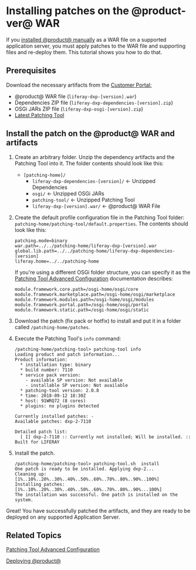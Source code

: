# Installing patches on the @product-ver@ WAR [](id=installing-patches-on-the-liferay-de-war)

If you
[installed @product@ manually](/discover/deployment/-/knowledge_base/7-1/installing-liferay-manually)
as a WAR file on a supported application server, you must apply patches to the
WAR file and supporting files and re-deploy them. This tutorial shows you how to
do that.

## Prerequisites [](id=prerequisites)

Download the necessary artifacts from the 
[Customer Portal:](https://web.liferay.com/group/customer/dxp/downloads/7-1)

- @product@ WAR file (`liferay-dxp-[version].war`)
- Dependencies ZIP file (`liferay-dxp-dependencies-[version].zip`)
- OSGi JARs ZIP file (`liferay-dxp-osgi-[version].zip`) 
- [Latest Patching Tool](https://web.liferay.com/group/customer/dxp/downloads/digital-enterprise/patching-tool)

## Install the patch on the @product@ WAR and artifacts [](id=how-to-install-a-fix-pack-on-the-liferay-war)

1.  Create an arbitrary folder. Unzip the dependency artifacts and the 
    Patching Tool into it. The folder contents should look like this:

    - `[patching-home]/`
        - `liferay-dxp-dependencies-[version]/` &larr; Unzipped Dependencies
        - `osgi/` &larr; Unzipped OSGi JARs
        - `patching-tool/` &larr; Unzipped Patching Tool
        - `liferay-dxp-[version].war/` &larr; @product@ WAR File

2.  Create the default profile configuration file in the Patching Tool folder:
    `patching-home/patching-tool/default.properties`. The contents should look
    like this:

        patching.mode=binary
        war.path=../../patching-home/liferay-dxp-[version].war
        global.lib.path=../../patching-home/liferay-dxp-dependencies-[version]
        liferay.home=../../patching-home

    If you're using a different OSGi folder structure, you can specify it as
    the [Patching Tool Advanced Configuration](/discover/deployment/7-1/knowledge_base/patching-tool-advanced-configuration)
    documentation describes: 
	
        module.framework.core.path=/osgi-home/osgi/core
        module.framework.marketplace.path=/osgi-home/osgi/marketplace
        module.framework.modules.path=/osgi-home/osgi/modules
        module.framework.portal.path=/osgi-home/osgi/portal
        module.framework.static.path=/osgi-home/osgi/static	

3.  Download the patch (fix pack or hotfix) to install and put it in a folder 
    called `/patching-home/patches`. 

4.  Execute the Patching Tool's `info` command:

        /patching-home/patching-tool> patching-tool info
        Loading product and patch information...
        Product information:
          * installation type: binary
          * build number: 7110
          * service pack version:
            - available SP version: Not available
            - installable SP version: Not available
          * patching-tool version: 2.0.8
          * time: 2018-09-12 18:30Z
          * host: 91WRQ72 (8 cores)
          * plugins: no plugins detected

        Currently installed patches: -
        Available patches: dxp-2-7110

        Detailed patch list:
          [ I] dxp-2-7110 :: Currently not installed; Will be installed. :: Built for LIFERAY

5.  Install the patch. 

        /patching-home/patching-tool> patching-tool.sh  install
        One patch is ready to be installed. Applying dxp-2...
        Cleaning up: [1%..10%..20%..30%..40%..50%..60%..70%..80%..90%..100%]
        Installing patches: [1%..10%..20%..30%..40%..50%..60%..70%..80%..90%...100%]
        The installation was successful. One patch is installed on the system.

Great! You have successfully patched the artifacts, and they are ready to be
deployed on any supported Application Server.

## Related Topics [](id=related-topics)

[Patching Tool Advanced Configuration](/discover/deployment/-/knowledge_base/7-1/patching-tool-advanced-configuration)

[Deploying @product@](/discover/deployment/-/knowledge_base/7-1/deploying-product)
